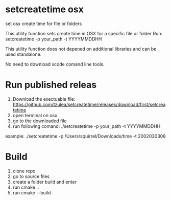 # setcreatetime osx
set osx create time for file or folders

This utility function sets create time in OSX for a specific file or folder
Run: setcreatetime -p your_path -t YYYYMMDDHH

This utility function does not depened on additional libraries and can be used standalone.

No need to download xcode comand line tools.

# Run published releas
1. Download the exectuable file: https://github.com/tzulea/setcreatetime/releases/download/first/setcreatetime
2. open terminal on osx
3. go to the downloaded file
4. run following comand: ./setcreatetime -p your_path -t YYYYMMDDHH

example: ./setcreatetime -p /Users/squirrel/Downloads/time -t 2002030308

# Build
1. clone repo
2. go to source files
3. create a folder build and enter
4. run cmake ..
5. run cmake --build .

